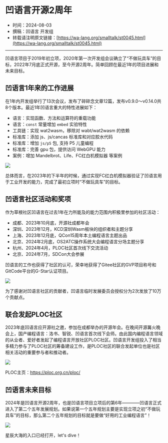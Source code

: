 # 凹语言开源2周年

- 时间：2024-08-03
- 撰稿：凹语言 开发组
- 转载请注明原文链接：[https://wa-lang.org/smalltalk/st0045.html](https://wa-lang.org/smalltalk/st0045.html)

---

凹语言项目于2019年初立项，2020年第一次开发组会议确立了“不做玩具车”的目标，2022年7月底正式开源，至今开源2周年。简单回顾在最近1年的项目进展和未来目标。

## 凹语言1年来的工作进展

在1年内开发组举行了13次会议，发布了碎碎念文章12篇，发布v0.9.0～v0.14.0共8个版本。最近1年凹语言重大的特性进展如下：

- 语言：实现函数、方法和运算符的重载功能
- 语言：`const` 常量增加 `embed` 实验特性
- 工具链：实现 wat2wasm，移除对 wabt/wat2wasm 的依赖
- 标准库：添加 js、js/cancas 标准库和对应胶水代码
- 标准库：增加 `js/p5` 包, 支持 P5 儿童编程
- 标准库：完善 gpu 包，提供访问 WebGPU 能力
- 案例：增加 Mandelbrot、Life、FC红白机模拟器 等案例

![](/st0045-01.png)

总体而言，在2023年的下半年的时候，通过实现FC红白机模拟器验证了凹语言用于工业开发的能力，完成了最初立项时“不做玩具车”的目标。

## 凹语言社区活动和奖项

作为草根社区凹语言在过去1年在力所能及的能力范围内积极里参加的社区活动：

- 成都、2023年10月底，开源社成都年会
- 深圳、2023年12月，KCD深圳Wasm板块的组织者和主题分享
- 上海、2023年12月底，QCon15周年本土编程语言主题出品
- 北京、2024年2月底，OS2ATC操作系统大会编程语言分场主题分享
- 杭州、2024年4月，PLOC社区首次线下交流活动
- 北京、2024年7月，SDCon大会参展

凹语言的工作也获得了社区的认可，荣幸地获得了Gitee社区的GVP项目称号和GitCode平台的G-Star认证项目。

![](/st0045-02.png)

为了感谢对凹语言社区的贡献者，凹语言临时发展委员会授权分为2次发放了10万个贡献点。

## 联合发起PLOC社区

2023年底凹语言应开源社之邀，参加在成都举办的开源年会。在晚间开源篝火晚会上，国产编程语言：洛书、智锐、凹语言首次线下会师。由此国内编程语言领域的从业者、爱好者发起了编程语言开放社区PLOC社区。凹语言开发组投入了相当多精力参与了PLOC社区的筹备建设工作，是PLOC社区的联合发起单位也是社区相关活动的重要参与者和推动者。

![](/st0045-03.png)

PLOC主页：https://ploc.org.cn/ploc/

## 凹语言未来目标

2024年是凹语言开源2周年，也是凹语言项目立项后的第6年————凹语言正式进入了第二个五年发展规划。如果说第一个五年规划主要是实现立项之初“不做玩具车”的目标，那么第二个五年规划的目标就是要做“好用的工业编程语言”！

![](/st0045-04.png)

星辰大海的入口已经打开，let's dive！



